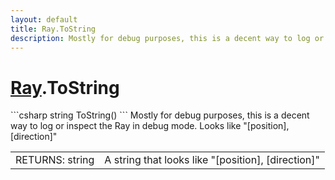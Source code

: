 ```yaml
---
layout: default
title: Ray.ToString
description: Mostly for debug purposes, this is a decent way to log or inspect the Ray in debug mode. Looks like "[position], [direction]"
---
```

# [Ray]({{site.url}}/Pages/StereoKit/Ray.html).ToString

<div class='signature' markdown='1'>
```csharp
string ToString()
```
Mostly for debug purposes, this is a decent way to log or
inspect the Ray in debug mode. Looks like "[position], [direction]"
</div>

|  |  |
|--|--|
|RETURNS: string|A string that looks like "[position], [direction]"|




